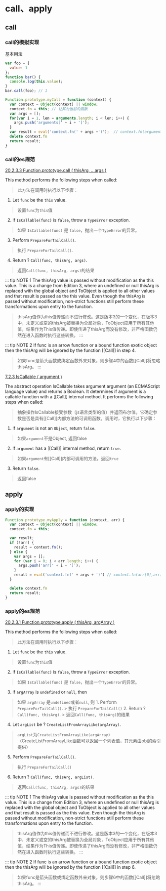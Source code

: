 # call、apply

<ClientOnly>
  <MTA/>
</ClientOnly>

## call
### call的模拟实现
基本用法
```js
var foo = {
  value: 1
};
function bar() {
  console.log(this.value);
}
bar.call(foo); // 1
```

```js
Function.prototype.myCall = function (context) {
  var context = Object(context) || window;
  context.fn = this; // 让其为当前的函数
  var args = [];
  for(var i = 1, len = arguments.length; i < len; i++) {
    args.push('arguments[' + i + ']');
  }
  var result = eval('context.fn(' + args +')');  // context.fn(arguments[1],arguments[2])
  delete context.fn
  return result;
}
```

### call的es规范
[20.2.3.3 Function.prototype.call ( thisArg, ...args )](https://tc39.es/ecma262/multipage/fundamental-objects.html#sec-function.prototype.call)

This method performs the following steps when called:
> 此方法在调用时执行以下步骤：

1. Let `func` be the `this` value.
> 设置`func`为`this`值
2. If `IsCallable(func)` is `false`, throw a `TypeError` exception.
> 如果 `IsCallable(func)` 是 `false`，抛出一个`TypeError`的异常。
3. Perform `PrepareForTailCall()`.
> 执行 `PrepareForTailCall()`.
4. Return ? `Call(func, thisArg, args)`.
> 返回`Call(func, thisArg, args)`的结果

::: tip NOTE 1
The thisArg value is passed without modification as the this value. This is a change from Edition 3, where an undefined or null thisArg is replaced with the global object and ToObject is applied to all other values and that result is passed as the this value. Even though the thisArg is passed without modification, non-strict functions still perform these transformations upon entry to the function.
> thisArg值作为this值传递而不进行修改。这是版本3的一个变化，在版本3中，未定义或空的thisArg被替换为全局对象，ToObject应用于所有其他值，结果作为This值传递。即使传递了thisArg而没有修改，非严格函数仍然在进入函数时执行这些转换。
:::

::: tip NOTE 2
If func is an arrow function or a bound function exotic object then the thisArg will be ignored by the function [[Call]] in step 4.
> 如果func是箭头函数或绑定函数外来对象，则步骤4中的函数[[Call]]将忽略thisArg。
:::

[7.2.3 IsCallable ( argument )](https://tc39.es/ecma262/multipage/abstract-operations.html#sec-iscallable)

The abstract operation IsCallable takes argument argument (an ECMAScript language value) and returns a Boolean. It determines if argument is a callable function with a [[Call]] internal method. It performs the following steps when called:
> 抽象操作IsCallable接受参数（js语言类型的值）并返回布尔值。它确定参数是否是具有[[Call]]内部方法的可调用函数。调用时，它执行以下步骤：

1. If `argument` is not an `Object`, return `false`.
>  如果`argument`不是Object, 返回false
2. If `argument` has a [[Call]] internal method, return `true`.
> 如果`argument`有[[Call]]内部可调用的方法，返回`true`
3. Return `false`.
> 返回false

## apply
### apply的实现
```js
Function.prototype.myApply = function (context, arr) {
  var context = Object(context) || window;
  context.fn = this;

  var result;
  if (!arr) {
    result = context.fn();
  } else {
    var args = [];
    for (var i = 0; i < arr.length; i++) {
      args.push('arr[' + i + ']');
    }
    result = eval('context.fn(' + args + ')') // context.fn(arr[0],arr[1])
  }

  delete context.fn
  return result;
}
```
### apply的es规范
[20.2.3.1 Function.prototype.apply ( thisArg, argArray )](https://tc39.es/ecma262/multipage/fundamental-objects.html#sec-function.prototype.apply)

This method performs the following steps when called:
> 此方法在调用时执行以下步骤：
1. Let `func` be the `this` value.
> 设置`func`为`this`值
2. If `IsCallable(func)` is `false`, throw a `TypeError` exception.
> 如果 `IsCallable(func)` 是 `false`，抛出一个`TypeError`的异常。
3. If `argArray` is `undefined` or `null`, then
> 如果 `argArray` 是`undefined`或者`null`, 则
    1. Perform `PrepareForTailCall()`.
    > 执行 `PrepareForTailCall()`
    2. Return ? `Call(func, thisArg)`.
    > 返回`Call(func, thisArg)`的结果
4. Let `argList` be ? `CreateListFromArrayLike(argArray)`.
> `argList`为`CreateListFromArrayLike(argArray)`（CreateListFromArrayLike函数可以返回一个列表值，其元素由obj的索引提供）
5. Perform `PrepareForTailCall()`.
> 执行 `PrepareForTailCall()`
6. Return ? `Call(func, thisArg, argList)`.
> 返回`Call(func, thisArg, args)`的结果

::: tip NOTE 1
The thisArg value is passed without modification as the this value. This is a change from Edition 3, where an undefined or null thisArg is replaced with the global object and ToObject is applied to all other values and that result is passed as the this value. Even though the thisArg is passed without modification, non-strict functions still perform these transformations upon entry to the function.
> thisArg值作为this值传递而不进行修改。这是版本3的一个变化，在版本3中，未定义或空的thisArg被替换为全局对象，ToObject应用于所有其他值，结果作为This值传递。即使传递了thisArg而没有修改，非严格函数仍然在进入函数时执行这些转换。
:::

::: tip NOTE 2
If func is an arrow function or a bound function exotic object then the thisArg will be ignored by the function [[Call]] in step 6.
> 如果func是箭头函数或绑定函数外来对象，则步骤6中的函数[[Call]]将忽略thisArg。
:::